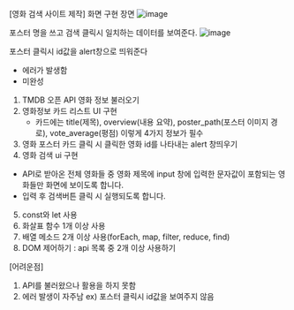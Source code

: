 [영화 검색 사이트 제작]
화면 구현 장면
![image](https://github.com/Eomhyein/movie_search/assets/26666131/71db0f8c-2f2e-4889-b13c-8e336149488b)

포스터 명을 쓰고 검색 클릭시 일치하는 데이터를 보여준다.
![image](https://github.com/Eomhyein/movie_search/assets/26666131/7884b36a-a93c-4762-ae85-4cd3bd3fff02)

포스터 클릭시 id값을 alert창으로 띄워준다
- 에러가 발생함
- 미완성


1. TMDB 오픈 API 영화 정보 불러오기
2. 영화정보 카드 리스트 UI 구현
   - 카드에는 title(제목), overview(내용 요약), poster_path(포스터 이미지 경로), vote_average(평점) 이렇게 4가지 정보가 필수
3. 영화 포스터 카드 클릭 시 클릭한 영화 id를 나타내는 alert 창띄우기
4. 영화 검색 ui 구현
- API로 받아온 전체 영화들 중 영화 제목에 input 창에 입력한 문자값이 포함되는 영화들만 화면에 보이도록 합니다.
- 입력 후 검색버튼 클릭 시 실행되도록 합니다.
5. const와 let 사용
6. 화살표 함수 1개 이상 사용
7. 배열 메소드 2개 이상 사용(forEach, map, filter, reduce, find)
8. DOM 제어하기 : api 목록 중 2개 이상 사용하기


[어려운점]
1. API를 불러왔으나 활용을 하지 못함
2. 에러 발생이 자주남
   ex) 포스터 클릭시 id값을 보여주지 않음
